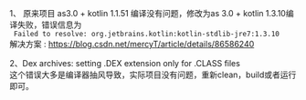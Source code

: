 1、 原来项目 as3.0 + kotlin 1.1.51 编译没有问题，修改为as 3.0 + kotlin 1.3.10编译失败，错误信息为   
`` Failed to resolve: org.jetbrains.kotlin:kotlin-stdlib-jre7:1.3.10``   
解决方案 : https://blog.csdn.net/mercyT/article/details/86586240 

2、Dex archives: setting .DEX extension only for .CLASS files    
这个错误大多是编译器抽风导致，实际项目没有问题，重新clean，build或者运行即可。